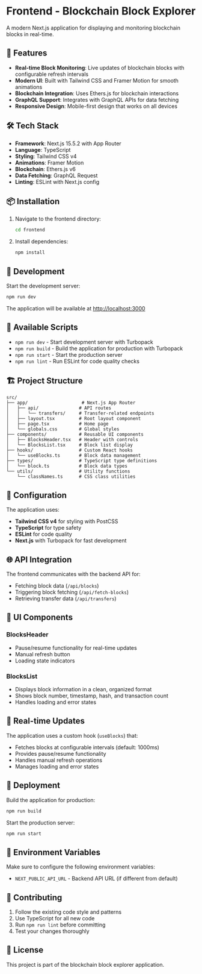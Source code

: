 # Frontend - Blockchain Block Explorer

A modern Next.js application for displaying and monitoring blockchain blocks in real-time.

## 🚀 Features

- **Real-time Block Monitoring**: Live updates of blockchain blocks with configurable refresh intervals
- **Modern UI**: Built with Tailwind CSS and Framer Motion for smooth animations
- **Blockchain Integration**: Uses Ethers.js for blockchain interactions
- **GraphQL Support**: Integrates with GraphQL APIs for data fetching
- **Responsive Design**: Mobile-first design that works on all devices

## 🛠️ Tech Stack

- **Framework**: Next.js 15.5.2 with App Router
- **Language**: TypeScript
- **Styling**: Tailwind CSS v4
- **Animations**: Framer Motion
- **Blockchain**: Ethers.js v6
- **Data Fetching**: GraphQL Request
- **Linting**: ESLint with Next.js config

## 📦 Installation

1. Navigate to the frontend directory:

   ```bash
   cd frontend
   ```

2. Install dependencies:
   ```bash
   npm install
   ```

## 🚀 Development

Start the development server:

```bash
npm run dev
```

The application will be available at [http://localhost:3000](http://localhost:3000)

## 📜 Available Scripts

- `npm run dev` - Start development server with Turbopack
- `npm run build` - Build the application for production with Turbopack
- `npm run start` - Start the production server
- `npm run lint` - Run ESLint for code quality checks

## 🏗️ Project Structure

```
src/
├── app/                    # Next.js App Router
│   ├── api/               # API routes
│   │   └── transfers/     # Transfer-related endpoints
│   ├── layout.tsx         # Root layout component
│   ├── page.tsx           # Home page
│   └── globals.css        # Global styles
├── components/            # Reusable UI components
│   ├── BlocksHeader.tsx   # Header with controls
│   └── BlocksList.tsx     # Block list display
├── hooks/                 # Custom React hooks
│   └── useBlocks.ts       # Block data management
├── types/                 # TypeScript type definitions
│   └── block.ts           # Block data types
└── utils/                 # Utility functions
    └── classNames.ts      # CSS class utilities
```

## 🔧 Configuration

The application uses:

- **Tailwind CSS v4** for styling with PostCSS
- **TypeScript** for type safety
- **ESLint** for code quality
- **Next.js** with Turbopack for fast development

## 🌐 API Integration

The frontend communicates with the backend API for:

- Fetching block data (`/api/blocks`)
- Triggering block fetching (`/api/fetch-blocks`)
- Retrieving transfer data (`/api/transfers`)

## 🎨 UI Components

### BlocksHeader

- Pause/resume functionality for real-time updates
- Manual refresh button
- Loading state indicators

### BlocksList

- Displays block information in a clean, organized format
- Shows block number, timestamp, hash, and transaction count
- Handles loading and error states

## 🔄 Real-time Updates

The application uses a custom hook (`useBlocks`) that:

- Fetches blocks at configurable intervals (default: 1000ms)
- Provides pause/resume functionality
- Handles manual refresh operations
- Manages loading and error states

## 🚀 Deployment

Build the application for production:

```bash
npm run build
```

Start the production server:

```bash
npm run start
```

## 📝 Environment Variables

Make sure to configure the following environment variables:

- `NEXT_PUBLIC_API_URL` - Backend API URL (if different from default)

## 🤝 Contributing

1. Follow the existing code style and patterns
2. Use TypeScript for all new code
3. Run `npm run lint` before committing
4. Test your changes thoroughly

## 📄 License

This project is part of the blockchain block explorer application.
